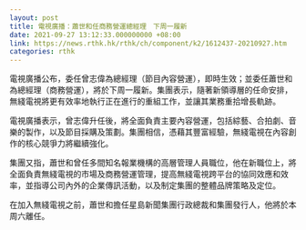 ```yaml
---
layout: post
title: 電視廣播：蕭世和任商務營運總經理　下周一履新
date: 2021-09-27 13:12:33.000000000 +08:00
link: https://news.rthk.hk/rthk/ch/component/k2/1612437-20210927.htm
categories: rthk
---
```


電視廣播公布，委任曾志偉為總經理（節目內容營運），即時生效；並委任蕭世和為總經理（商務營運），將於下周一履新。集團表示，隨著新領導層的任命安排，無綫電視將更有效率地執行正在進行的重組工作，並讓其業務重拾增長軌跡。

電視廣播表示，曾志偉升任後，將全面負責主要內容營運，包括綜藝、合拍劇、音樂的製作，以及節目採購及策劃。集團相信，憑藉其豐富經驗，無綫電視在內容創作的核心競爭力將繼續強化。

集團又指，蕭世和曾任多間知名報業機構的高層管理人員職位，他在新職位上，將全面負責無綫電視的市場及商務營運管理，提高無綫電視跨平台的協同效應和效率，並指導公司內外的企業傳訊活動，以及制定集團的整體品牌策略及定位。

在加入無綫電視之前，蕭世和擔任星島新聞集團行政總裁和集團發行人，他將於本周六離任。
